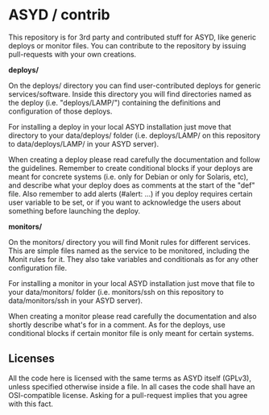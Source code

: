 ASYD / contrib
=============

This repository is for 3rd party and contributed stuff for ASYD, like generic deploys or monitor files. You can contribute to the repository by issuing pull-requests with your own creations.

**deploys/**

On the deploys/ directory you can find user-contributed deploys for generic services/software. Inside this directory you will find directories named as the deploy (i.e. "deploys/LAMP/") containing the definitions and configuration of those deploys.

For installing a deploy in your local ASYD installation just move that directory to your data/deploys/ folder (i.e. deploys/LAMP/ on this repository to data/deploys/LAMP/ in your ASYD server).

When creating a deploy please read carefully the documentation and follow the guidelines. Remember to create conditional blocks if your deploys are meant for concrete systems (i.e. only for Debian or only for Solaris, etc), and describe what your deploy does as comments at the start of the "def" file. Also remember to add alerts (#alert: ...) if you deploy requires certain user variable to be set, or if you want to acknowledge the users about something before launching the deploy.

**monitors/**

On the monitors/ directory you will find Monit rules for different services. This are simple files named as the service to be monitored, including the Monit rules for it. They also take variables and conditionals as for any other configuration file.

For installing a monitor in your local ASYD installation just move that file to your data/monitors/ folder (i.e. monitors/ssh on this repository to data/monitors/ssh in your ASYD server).

When creating a monitor please read carefully the documentation and also shortly describe what's for in a comment. As for the deploys, use conditional blocks if certain monitor file is only meant for certain systems.

Licenses
--------

All the code here is licensed with the same terms as ASYD itself (GPLv3), unless specified otherwise inside a file. In all cases the code shall have an OSI-compatible license. Asking for a pull-request implies that you agree with this fact.
